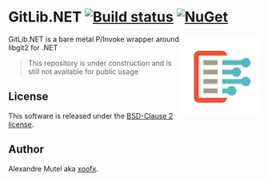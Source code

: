 # GitLib.NET [![Build status](https://ci.appveyor.com/api/projects/status/f5vaq9oi2910w8u6?svg=true)](https://ci.appveyor.com/project/xoofx/libgit2-net)   [![NuGet](https://img.shields.io/nuget/v/GitLib.NET.svg)](https://www.nuget.org/packages/GitLib.NET/)

<img align="right" width="160px" height="160px" src="img/gitlib_dotnet.png">

GitLib.NET is a bare metal P/Invoke wrapper around libgit2 for .NET

> This repository is under construction and is still not available for public usage

## License

This software is released under the [BSD-Clause 2 license](https://opensource.org/licenses/BSD-2-Clause). 

## Author

Alexandre Mutel aka [xoofx](http://xoofx.com).

